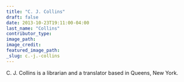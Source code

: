 ```yaml
---
title: "C. J. Collins"
draft: false
date: 2013-10-23T19:11:00-04:00
last_name: "Collins"
contributor_type:
image_path:
image_credit:
featured_image_path:
_slug: c.-j.-collins
---
```


C. J. Collins is a librarian and a translator based in Queens, New York.

